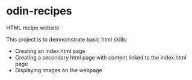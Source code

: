 # odin-recipes
HTML recipe website 

This project is to demnomstrate basic html skills:
  - Creating an index.html page
  - Creating a secondary html page with content linked to the index.html page
  - Displaying images on the webpage

